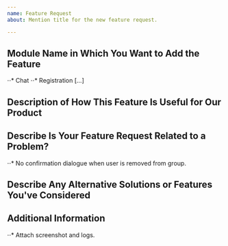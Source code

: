 ```yaml
---
name: Feature Request
about: Mention title for the new feature request.

---
```


## Module Name in Which You Want to Add the Feature
⋅⋅* Chat 
⋅⋅* Registration […]



## Description of How This Feature Is Useful for Our Product



## Describe Is Your Feature Request Related to a Problem?
⋅⋅* No confirmation dialogue when user is removed from group.



## Describe Any Alternative Solutions or Features You've Considered



## Additional Information
⋅⋅* Attach screenshot and logs.
